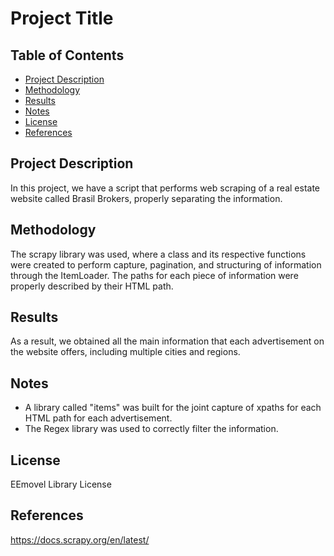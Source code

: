 # Project Title

## Table of Contents

- [Project Description](#project-description)
- [Methodology](#methodology)
- [Results](#results)
- [Notes](#notes)
- [License](#License)
- [References](#references)

## Project Description

In this project, we have a script that performs web scraping of a real estate website called Brasil Brokers, properly separating the information.

## Methodology

The scrapy library was used, where a class and its respective functions were created to perform capture, pagination, and structuring of information through the ItemLoader. The paths for each piece of information were properly described by their HTML path.

## Results

As a result, we obtained all the main information that each advertisement on the website offers, including multiple cities and regions.

## Notes

- A library called "items" was built for the joint capture of xpaths for each HTML path for each advertisement.
- The Regex library was used to correctly filter the information.

## License

EEmovel Library License

## References

https://docs.scrapy.org/en/latest/
